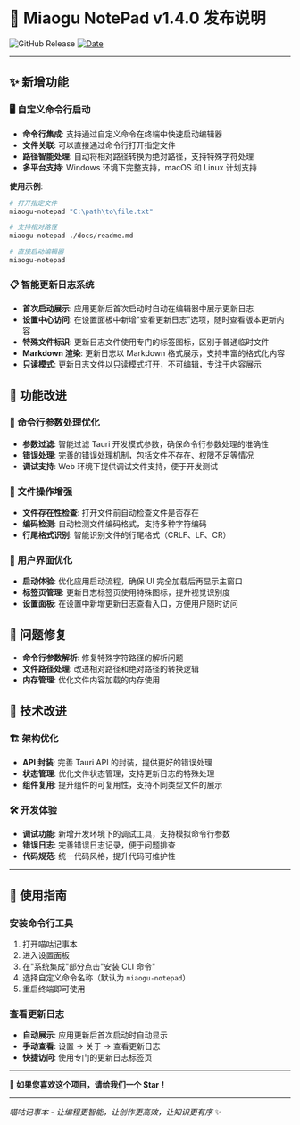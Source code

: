 # 🚀 Miaogu NotePad v1.4.0 发布说明

![GitHub Release](https://img.shields.io/badge/release-v1.4.0-green) [![Date](https://img.shields.io/badge/date-2025--01--27-blue)](https://github.com/hhyufan/miaogu-ide)

---

## ✨ 新增功能

### 🖥️ 自定义命令行启动

- **命令行集成**: 支持通过自定义命令在终端中快速启动编辑器
- **文件关联**: 可以直接通过命令行打开指定文件
- **路径智能处理**: 自动将相对路径转换为绝对路径，支持特殊字符处理
- **多平台支持**: Windows 环境下完整支持，macOS 和 Linux 计划支持

**使用示例**:
```bash
# 打开指定文件
miaogu-notepad "C:\path\to\file.txt"

# 支持相对路径
miaogu-notepad ./docs/readme.md

# 直接启动编辑器
miaogu-notepad
```

### 📋 智能更新日志系统

- **首次启动展示**: 应用更新后首次启动时自动在编辑器中展示更新日志
- **设置中心访问**: 在设置面板中新增"查看更新日志"选项，随时查看版本更新内容
- **特殊文件标识**: 更新日志文件使用专门的标签图标，区别于普通临时文件
- **Markdown 渲染**: 更新日志以 Markdown 格式展示，支持丰富的格式化内容
- **只读模式**: 更新日志文件以只读模式打开，不可编辑，专注于内容展示

## 🔧 功能改进

### 🎯 命令行参数处理优化

- **参数过滤**: 智能过滤 Tauri 开发模式参数，确保命令行参数处理的准确性
- **错误处理**: 完善的错误处理机制，包括文件不存在、权限不足等情况
- **调试支持**: Web 环境下提供调试文件支持，便于开发测试

### 📁 文件操作增强

- **文件存在性检查**: 打开文件前自动检查文件是否存在
- **编码检测**: 自动检测文件编码格式，支持多种字符编码
- **行尾格式识别**: 智能识别文件的行尾格式（CRLF、LF、CR）

### 🎨 用户界面优化

- **启动体验**: 优化应用启动流程，确保 UI 完全加载后再显示主窗口
- **标签页管理**: 更新日志标签页使用特殊图标，提升视觉识别度
- **设置面板**: 在设置中新增更新日志查看入口，方便用户随时访问

## 🐛 问题修复

- **命令行参数解析**: 修复特殊字符路径的解析问题
- **文件路径处理**: 改进相对路径和绝对路径的转换逻辑
- **内存管理**: 优化文件内容加载的内存使用

## 🔄 技术改进

### 🏗️ 架构优化

- **API 封装**: 完善 Tauri API 的封装，提供更好的错误处理
- **状态管理**: 优化文件状态管理，支持更新日志的特殊处理
- **组件复用**: 提升组件的可复用性，支持不同类型文件的展示

### 🛠️ 开发体验

- **调试功能**: 新增开发环境下的调试工具，支持模拟命令行参数
- **错误日志**: 完善错误日志记录，便于问题排查
- **代码规范**: 统一代码风格，提升代码可维护性

---

## 🎉 使用指南

### 安装命令行工具

1. 打开喵咕记事本
2. 进入设置面板
3. 在"系统集成"部分点击"安装 CLI 命令"
4. 选择自定义命令名称（默认为 `miaogu-notepad`）
5. 重启终端即可使用

### 查看更新日志

- **自动展示**: 应用更新后首次启动时自动显示
- **手动查看**: 设置 → 关于 → 查看更新日志
- **快捷访问**: 使用专门的更新日志标签页

---

**🌟 如果您喜欢这个项目，请给我们一个 Star！**

---

*喵咕记事本 - 让编程更智能，让创作更高效，让知识更有序* ✨